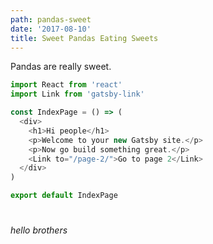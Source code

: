 ```yaml
---
path: pandas-sweet
date: '2017-08-10'
title: Sweet Pandas Eating Sweets
---
```

Pandas are really sweet.


```javascript
import React from 'react'
import Link from 'gatsby-link'

const IndexPage = () => (
  <div>
    <h1>Hi people</h1>
    <p>Welcome to your new Gatsby site.</p>
    <p>Now go build something great.</p>
    <Link to="/page-2/">Go to page 2</Link>
  </div>
)

export default IndexPage
```

# 

_hello brothers_
